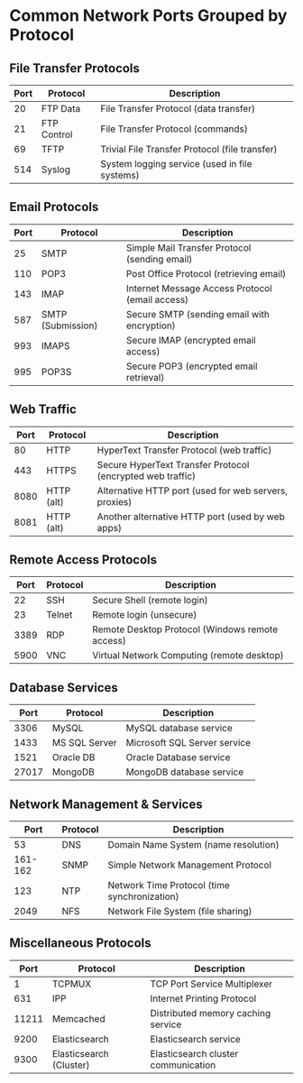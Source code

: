 # Common Network Ports Grouped by Protocol

## **File Transfer Protocols**

| **Port** | **Protocol** | **Description** |
|----------|--------------|-----------------|
| 20       | FTP Data     | File Transfer Protocol (data transfer) |
| 21       | FTP Control  | File Transfer Protocol (commands) |
| 69       | TFTP         | Trivial File Transfer Protocol (file transfer) |
| 514      | Syslog       | System logging service (used in file systems) |

## **Email Protocols**

| **Port** | **Protocol** | **Description** |
|----------|--------------|-----------------|
| 25       | SMTP         | Simple Mail Transfer Protocol (sending email) |
| 110      | POP3         | Post Office Protocol (retrieving email) |
| 143      | IMAP         | Internet Message Access Protocol (email access) |
| 587      | SMTP (Submission) | Secure SMTP (sending email with encryption) |
| 993      | IMAPS        | Secure IMAP (encrypted email access) |
| 995      | POP3S        | Secure POP3 (encrypted email retrieval) |

## **Web Traffic**

| **Port** | **Protocol** | **Description** |
|----------|--------------|-----------------|
| 80       | HTTP         | HyperText Transfer Protocol (web traffic) |
| 443      | HTTPS        | Secure HyperText Transfer Protocol (encrypted web traffic) |
| 8080     | HTTP (alt)   | Alternative HTTP port (used for web servers, proxies) |
| 8081     | HTTP (alt)   | Another alternative HTTP port (used by web apps) |

## **Remote Access Protocols**

| **Port** | **Protocol** | **Description** |
|----------|--------------|-----------------|
| 22       | SSH          | Secure Shell (remote login) |
| 23       | Telnet       | Remote login (unsecure) |
| 3389     | RDP          | Remote Desktop Protocol (Windows remote access) |
| 5900     | VNC          | Virtual Network Computing (remote desktop) |

## **Database Services**

| **Port** | **Protocol** | **Description** |
|----------|--------------|-----------------|
| 3306     | MySQL        | MySQL database service |
| 1433     | MS SQL Server| Microsoft SQL Server service |
| 1521     | Oracle DB    | Oracle Database service |
| 27017    | MongoDB      | MongoDB database service |

## **Network Management & Services**

| **Port** | **Protocol** | **Description** |
|----------|--------------|-----------------|
| 53       | DNS          | Domain Name System (name resolution) |
| 161-162  | SNMP         | Simple Network Management Protocol |
| 123      | NTP          | Network Time Protocol (time synchronization) |
| 2049     | NFS          | Network File System (file sharing) |

## **Miscellaneous Protocols**

| **Port** | **Protocol** | **Description** |
|----------|--------------|-----------------|
| 1        | TCPMUX       | TCP Port Service Multiplexer |
| 631      | IPP          | Internet Printing Protocol |
| 11211    | Memcached    | Distributed memory caching service |
| 9200     | Elasticsearch| Elasticsearch service |
| 9300     | Elasticsearch (Cluster) | Elasticsearch cluster communication |
